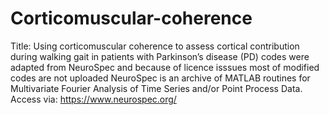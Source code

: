 # Corticomuscular-coherence
Title: Using corticomuscular coherence to assess cortical contribution during walking gait in patients with Parkinson’s disease (PD)
codes were adapted from NeuroSpec and because of licence isssues most of modified codes are not uploaded
NeuroSpec is an archive of MATLAB routines for Multivariate Fourier Analysis of Time Series and/or Point Process Data. Access via: https://www.neurospec.org/
